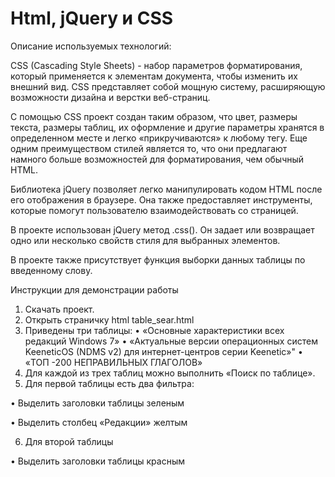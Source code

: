 # Html, jQuery и CSS

Описание используемых технологий:

CSS (Cascading Style Sheets) - набор параметров форматирования, который применяется к элементам документа, чтобы изменить их внешний вид. CSS представляет собой мощную систему, расширяющую возможности дизайна и верстки веб-страниц.

С помощью CSS проект создан таким образом, что цвет, размеры текста, размеры таблиц, их оформление  и другие параметры хранятся в определенном месте и легко «прикручиваются» к любому тегу. Еще одним преимуществом стилей является то, что они предлагают намного больше возможностей для форматирования, чем обычный HTML.
	
Библиотека jQuery позволяет легко манипулировать кодом HTML после его отображения в браузере. Она также предоставляет инструменты, которые помогут пользователю взаимодействовать со страницей.

В проекте использован jQuery метод .css(). Он задает или возвращает одно или несколько свойств стиля для выбранных элементов.

В проекте также присутствует функция выборки данных таблицы по введенному слову.

Инструкции для демонстрации работы

1)	Скачать проект.
2)	Открыть страничку html table_sear.html
3)	Приведены три таблицы:
•	«Основные характеристики всех редакций Windows 7»
•	«Актуальные версии операционных систем KeeneticOS (NDMS v2) для интернет-центров серии Keenetic»"
•	«ТОП -200 НЕПРАВИЛЬНЫХ ГЛАГОЛОВ»
4)	Для каждой из трех таблиц можно выполнить «Поиск по таблице».
5)	Для первой таблицы есть два фильтра: 

•	Выделить заголовки таблицы зеленым

•	Выделить столбец «Редакции» желтым

6)	Для второй таблицы

•	Выделить заголовки таблицы красным

